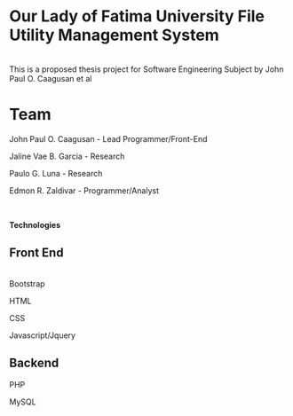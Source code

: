 # Our Lady of Fatima University File Utility Management System
<br/>
This is a proposed thesis project for Software Engineering Subject by John Paul O. Caagusan et al
<br/>

<h1>Team</h1>

John Paul O. Caagusan - Lead Programmer/Front-End

Jaline Vae B. Garcia - Research

Paulo G. Luna - Research

Edmon R. Zaldivar - Programmer/Analyst

<br/>

<b>Technologies</b>
<br>
<h2>Front End</h2>
<br/>
Bootstrap

HTML

CSS

Javascript/Jquery


<h2>Backend</h2>

PHP

MySQL




